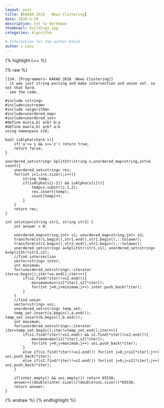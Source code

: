 ```yaml
---
layout: post
title: [KAKAO 2018 - News Clustering]
date: 2020-5-29
description: txt to markdown
thumbnail: building1.jpg
categories: Algorithm

# Information for the author block
author : Loui
---
```


{% highlight c++ %}

{% raw %}

	﻿[134. [Programmers– KAKAO 2018 :News Clustering]]
	- it was just string parsing and make intersection and union set. so not that hard.
	- see the code.
	
	#include <string>
	#include<iostream>
	#include <algorithm>
	#include<unordered_map>
	#include<unordered_set>
	#define min(a,b) a>b? b:a
	#define max(a,b) a>b? a:b
	using namespace std;
	
	bool isAlpha(char& s){
	    if('a'<= s && s<='z') return true;
	    return false;
	}
	
	unordered_set<string> SplitStr(string s,unordered_map<string,int>& count){
	    unordered_set<string> res;
	    for(int i=1;i<s.size();i++){
	        string temp;
	        if(isAlpha(s[i-1]) && isAlpha(s[i])){
	            temp=s.substr(i-1,2);
	            res.insert(temp);
	            count[temp]++;
	        } 
	    }
	    return res;
	}
	
	int solution(string str1, string str2) {
	    int answer = 0;
	    
	    unordered_map<string,int> s1; unordered_map<string,int> s2;
	    transform(str1.begin(),str1.end(),str1.begin(),::tolower);
	    transform(str2.begin(),str2.end(),str2.begin(),::tolower);
	    unordered_set<string> a=SplitStr(str1,s1); unordered_set<string> b=SplitStr(str2,s2);
	    //find intersection
	    vector<string> inter; 
	    int minimum; 
	    for(unordered_set<string>::iterator iter=a.begin();iter!=a.end();iter++){
	        if(s2.find(*iter)!=s2.end()){
	            minimum=min(s1[*iter],s2[*iter]);
	            for(int j=0;j<minimum;j++) inter.push_back(*iter);
	        }
	    }
	    //find union
	    vector<string> uni;
	    unordered_set<string> temp_set;
	    temp_set.insert(a.begin(),a.end()); temp_set.insert(b.begin(),b.end());
	    int maximum;
	    for(unordered_set<string>::iterator iter=temp_set.begin();iter!=temp_set.end();iter++){
	        if(s1.find(*iter)!=s1.end() && s2.find(*iter)!=s2.end()){
	            maximum=max(s1[*iter],s2[*iter]);
	            for(int j=0;j<maximum;j++) uni.push_back(*iter);
	        }
	        else if(s1.find(*iter)!=s1.end()) for(int j=0;j<s1[*iter];j++) uni.push_back(*iter);
	        else if(s2.find(*iter)!=s2.end()) for(int j=0;j<s2[*iter];j++) uni.push_back(*iter);
	    }
	
	    if(inter.empty() && uni.empty()) return 65536;
	    answer=((double)inter.size()/(double)uni.size())*65536;
	    return answer;
	}
	
{% endraw %}
{% endhighlight %}

